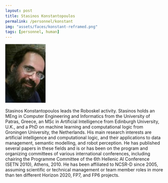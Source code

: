 ```yaml
---
layout: post
title: Stasinos Konstantopoulos
permalink: /personnel/konstant
img: "assets/faces/konstant-reframed.png"
tags: [personnel, human]
---
```


![Inside post photo](/assets/faces/konstant.jpeg)


Stasinos Konstantopoulos leads the Roboskel activity. Stasinos
holds an MEng in Computer Engineering and Informatics from the
University of Patras, Greece, an MSc in Artificial Intelligence from
Edinburgh University, U.K., and a PhD on machine learning and
computational logic from Groningen University, the Netherlands. His
main research interests are artificial intelligence and computational
logic, and their applications to data management, semantic
modelling, and robot perception. He has published several papers in
these fields and is or has been on the program and organizing
committees of various international conferences, including chairing
the Programme Committee of the 6th Hellenic AI Conference (SETN 2010),
Athens, 2010. He has been affiliated to NCSR-D since 2005, assuming
scientific or technical management or team member roles in more than
ten different Horizon 2020, FP7, and FP6 projects.

<a href="https://github.com/stasinos" title="Follow him on GitHub">
  <span class="fa-stack fa-lg"><i class="fa fa-github fa-stack-1x"></i></span>
<a href="https://bitbucket.com/stasinos" title="Follow him on Bitbucket">
  <span class="fa-stack fa-lg"><i class="fa fa-bitbucket fa-stack-1x"></i></span>
<a href="https://gitlab.com/stasinos" title="Follow him on GitLab">
  <span class="fa-stack fa-lg"><i class="fa fa-gitlab fa-stack-1x"></i></span>
<a href="https://linkedin.com/in/stasinos" title="Follow him on LinkedIn">
  <span class="fa-stack fa-lg"><i class="fa fa-linkedin fa-stack-1x"></i></span></a>
